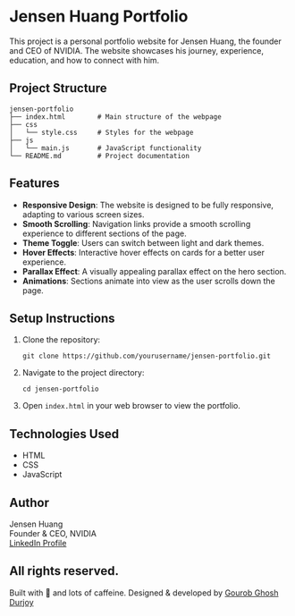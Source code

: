 # Jensen Huang Portfolio

This project is a personal portfolio website for Jensen Huang, the founder and CEO of NVIDIA. The website showcases his journey, experience, education, and how to connect with him.

## Project Structure

```
jensen-portfolio
├── index.html        # Main structure of the webpage
├── css
│   └── style.css     # Styles for the webpage
├── js
│   └── main.js       # JavaScript functionality
└── README.md         # Project documentation
```

## Features

- **Responsive Design**: The website is designed to be fully responsive, adapting to various screen sizes.
- **Smooth Scrolling**: Navigation links provide a smooth scrolling experience to different sections of the page.
- **Theme Toggle**: Users can switch between light and dark themes.
- **Hover Effects**: Interactive hover effects on cards for a better user experience.
- **Parallax Effect**: A visually appealing parallax effect on the hero section.
- **Animations**: Sections animate into view as the user scrolls down the page.

## Setup Instructions

1. Clone the repository:
   ```
   git clone https://github.com/yourusername/jensen-portfolio.git
   ```
2. Navigate to the project directory:
   ```
   cd jensen-portfolio
   ```
3. Open `index.html` in your web browser to view the portfolio.

## Technologies Used

- HTML
- CSS
- JavaScript

## Author

Jensen Huang  
Founder & CEO, NVIDIA  
[LinkedIn Profile](https://www.linkedin.com/in/jenhsunhuang)


## All rights reserved.

Built with 💚 and lots of caffeine.
Designed & developed by [Gourob Ghosh Durjoy](https://www.linkedin.com/in/iamggd/)
